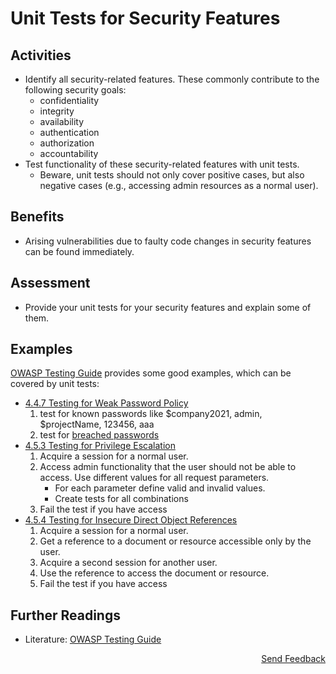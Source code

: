 # Unit Tests for Security Features

## Activities

- Identify all security-related features. These commonly contribute to the following security goals:
  - confidentiality
  - integrity
  - availability
  - authentication
  - authorization
  - accountability
- Test functionality of these security-related features with unit tests.
  - Beware, unit tests should not only cover positive cases, but also negative cases (e.g., accessing admin resources as a normal user).

## Benefits

- Arising vulnerabilities due to faulty code changes in security features can be found immediately.

## Assessment

- Provide your unit tests for your security features and explain some of them.

## Examples

[OWASP Testing Guide](https://owasp.org/www-project-web-security-testing-guide) provides some good examples, which can be covered by unit tests:

- [4.4.7 Testing for Weak Password Policy](https://owasp.org/www-project-web-security-testing-guide/v42/4-Web_Application_Security_Testing/04-Authentication_Testing/07-Testing_for_Weak_Password_Policy.html)
  1. test for known passwords like $company2021, admin, $projectName, 123456, aaa
  1. test for [breached passwords](https://github.com/danielmiessler/SecLists/tree/master/Passwords)
- [4.5.3 Testing for Privilege Escalation](https://owasp.org/www-project-web-security-testing-guide/v42/4-Web_Application_Security_Testing/05-Authorization_Testing/03-Testing_for_Privilege_Escalation.html)
  1. Acquire a session for a normal user.
  1. Access admin functionality that the user should not be able to access. Use different values for all request parameters.
     - For each parameter define valid and invalid values.
     - Create tests for all combinations
  1. Fail the test if you have access
- [4.5.4 Testing for Insecure Direct Object References](https://owasp.org/www-project-web-security-testing-guide/v42/4-Web_Application_Security_Testing/05-Authorization_Testing/04-Testing_for_Insecure_Direct_Object_References.html)
  1. Acquire a session for a normal user.
  1. Get a reference to a document or resource accessible only by the user.
  1. Acquire a second session for another user.
  1. Use the reference to access the document or resource.
  1. Fail the test if you have access

## Further Readings

- Literature: [OWASP Testing Guide](https://owasp.org/www-project-web-security-testing-guide)

<p align="right"><a href="https://www.surveymonkey.de/r/MNWNVRB">Send Feedback</a></p>
